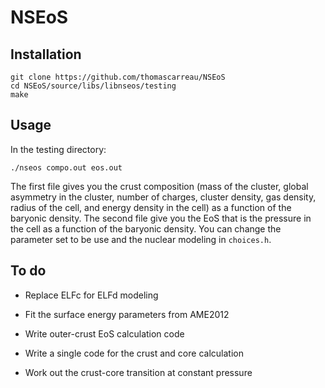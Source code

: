 NSEoS
=====

Installation
------------

    git clone https://github.com/thomascarreau/NSEoS
    cd NSEoS/source/libs/libnseos/testing
    make

Usage
-----

In the testing directory:

    ./nseos compo.out eos.out

The first file gives you the crust composition (mass of the cluster, global asymmetry in the cluster, number of charges, cluster density, gas density, radius of the cell, and energy density in the cell) as a function of the baryonic density. The second file give you the EoS that is the pressure in the cell as a function of the baryonic density. 
You can change the parameter set to be use and the nuclear modeling in `choices.h`.

To do
-----

* Replace ELFc for ELFd modeling

* Fit the surface energy parameters from AME2012

* Write outer-crust EoS calculation code

* Write a single code for the crust and core calculation

* Work out the crust-core transition at constant pressure
